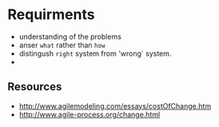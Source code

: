 # Requirments 
- understanding of the problems
- anser `what` rather than `how`
- distingush `right` system from 'wrong` system.
- 


## Resources
- http://www.agilemodeling.com/essays/costOfChange.htm
- http://www.agile-process.org/change.html
